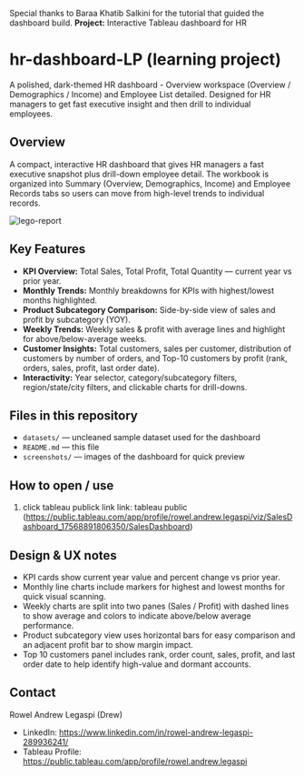 Special thanks to Baraa Khatib Salkini for the tutorial that guided the dashboard build.
**Project:** Interactive Tableau dashboard for HR

# hr-dashboard-LP (learning project)
A polished, dark-themed HR dashboard - Overview workspace (Overview / Demographics / Income) and Employee List detailed. 
Designed for HR managers to get fast executive insight and then drill to individual employees.

## Overview
A compact, interactive HR dashboard that gives HR managers a fast executive snapshot plus drill-down employee detail. 
The workbook is organized into Summary (Overview, Demographics, Income) and Employee Records tabs so users can move from high-level trends to individual records.

![lego-report](screenshots/short-interactivity.gif)

## Key Features
- **KPI Overview:** Total Sales, Total Profit, Total Quantity — current year vs prior year.  
- **Monthly Trends:** Monthly breakdowns for KPIs with highest/lowest months highlighted.  
- **Product Subcategory Comparison:** Side-by-side view of sales and profit by subcategory (YOY).  
- **Weekly Trends:** Weekly sales & profit with average lines and highlight for above/below-average weeks.  
- **Customer Insights:** Total customers, sales per customer, distribution of customers by number of orders, and Top-10 customers by profit (rank, orders, sales, profit, last order date).  
- **Interactivity:** Year selector, category/subcategory filters, region/state/city filters, and clickable charts for drill-downs.

## Files in this repository
- `datasets/` — uncleaned sample dataset used for the dashboard  
- `README.md` — this file  
- `screenshots/` — images of the dashboard for quick preview

## How to open / use
1. click tableau publick link
   link: tableau public (https://public.tableau.com/app/profile/rowel.andrew.legaspi/viz/SalesDashboard_17568891806350/SalesDashboard)

## Design & UX notes
- KPI cards show current year value and percent change vs prior year.  
- Monthly line charts include markers for highest and lowest months for quick visual scanning.  
- Weekly charts are split into two panes (Sales / Profit) with dashed lines to show average and colors to indicate above/below average performance.  
- Product subcategory view uses horizontal bars for easy comparison and an adjacent profit bar to show margin impact.  
- Top 10 customers panel includes rank, order count, sales, profit, and last order date to help identify high-value and dormant accounts.


## Contact
Rowel Andrew Legaspi (Drew)  
- LinkedIn: https://www.linkedin.com/in/rowel-andrew-legaspi-289936241/
- Tableau Profile: https://public.tableau.com/app/profile/rowel.andrew.legaspi
